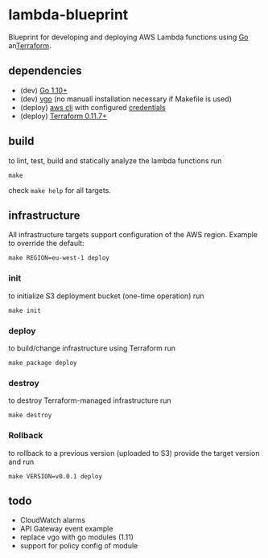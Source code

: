 lambda-blueprint
================

Blueprint for developing and deploying AWS Lambda functions using [Go](https://golang.org/dl/) an[Terraform](https://www.terraform.io/).

## dependencies

* (dev) [Go 1.10+](https://golang.org/dl/)
* (dev) [vgo](https://research.swtch.com/vgo-tour) (no manuall installation necessary if Makefile is used)
* (deploy) [aws cli](https://docs.aws.amazon.com/cli/latest/userguide/installing.html) with configured [credentials](https://docs.aws.amazon.com/cli/latest/userguide/cli-chap-getting-started.html)
* (deploy) [Terraform 0.11.7+](https://www.terraform.io/)

## build

to lint, test, build and statically analyze the lambda functions run

```
make
```

check `make help` for all targets.

## infrastructure

All infrastructure targets support configuration of the AWS region. Example to override the default:

```
make REGION=eu-west-1 deploy
```

### init

to initialize S3 deployment bucket (one-time operation) run

```
make init
```

### deploy

to build/change infrastructure using Terraform run

```
make package deploy
```

### destroy

to destroy Terraform-managed infrastructure run

```
make destroy
```

### Rollback

to rollback to a previous version (uploaded to S3) provide the target version and run

```
make VERSION=v0.0.1 deploy
```

## todo

* CloudWatch alarms
* API Gateway event example
* replace vgo with go modules (1.11)
* support for policy config of module

